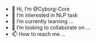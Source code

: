 - 👋 Hi, I’m @Cyborg-Core
- 👀 I’m interested in NLP task
- 🌱 I’m currently learning ...
- 💞️ I’m looking to collaborate on ...
- 📫 How to reach me ...

<!---
Cyborg-Core/Cyborg-Core is a ✨ special ✨ repository because its `README.md` (this file) appears on your GitHub profile.
You can click the Preview link to take a look at your changes.
--->
